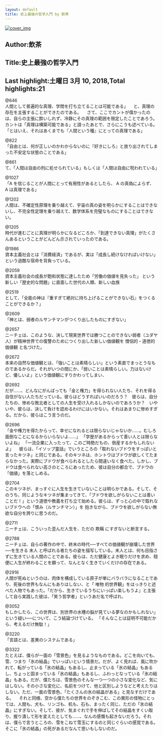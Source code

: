 ```yaml
---
layout: default
title: 史上最強の哲学入門 by 飲茶
---
```


[![cover_img](http://images-jp.amazon.com/images/P/B01JA1LEZO.09.MZZZZZZZ.jpg)](https://www.amazon.co.jp/dp/B01JA1LEZO)  
## Author:飲茶  
## Title:史上最強の哲学入門  
## Last highlight:土曜日 3月 10, 2018,Total highlights:21  
  
@646  
人間として普遍的な真理、学問を打ち立てることは可能である」 　と、真理の存在を主張することができたのである。 　さて、ここでカントが偉かったのは、自らの主張に酔いしれず、冷静にその真理の範囲を限定したことであろう。カントは「真理は構築可能である」と語ったあとで、さらにこうも述べている。 「とはいえ、それはあくまでも『人間という種』にとっての真理である」  
  
@822  
「自由とは、何が正しいのかわからないのに『好きにしろ』と放り出されてしまった不安定な状態のことである」  
  
@861  
て、「人間は自由の刑に処せられている」もしくは「人間は自由に呪われている」  
  
@1027  
「A を信じることが人間にとって有用性があるとしたら、 A の真偽によらず、 A は真理である」  
  
@1202  
人間は、不確定性原理を乗り越えて、宇宙の真の姿を明らかにすることはできないし、不完全性定理を乗り越えて、数学体系を完璧なものにすることはできない。  
  
@1205  
時代が進むごとに真理が明らかになるどころか、「到達できない真理」がたくさんあるということがどんどん示されていったのである。  
  
@1986  
資本主義社会とは「消費経済」であるが、実は「成長し続けなければいけない」という過酷な宿命を背負っている。  
  
@2059  
資本主義社会の成長が飽和状態に達したため「労働の価値を見失った」 という新しい「歴史的な問題」に直面した世代の人類、新しい血族  
  
@2519  
として、「全能の神は『重すぎて絶対に持ち上げることができない石』をつくることができるか？」  
  
@2609  
「神とは、弱者のルサンチマンがつくり出したものにすぎない」  
  
@2657  
ニーチェは、このような、決して現実世界では勝つことのできない弱者（ユダヤ人）が精神世界での復讐のためにつくり出した新しい価値観を 僧侶的・道徳的価値観 と名づけた。  
  
@2672  
本来の自然な価値観とは、「強いことは素晴らしい」という素直でまっとうなものであるからだ。それがいつの間にか、「弱いことは素晴らしい。力はないけど、優しいよ」という価値観にすりかわってしまい、  
  
@2692  
だが……、どんなにがんばっても「金と権力」を得られない人たち、それを得る自信がない人たちだっている。彼らはどうすればいいのだろう？　彼らは、自分たちの、惨めな敗北者としての人生を受け入れるしかないのであろうか？　いやいや、彼らは、決して負けを認めるわけにはいかない。それはあまりに惨めすぎる。だから、彼らはこう言うのだ。  
  
@2696  
「金や権力を得たからって、幸せになれるとは限らないじゃないか……。むしろ面倒なことになるからいらないよ……」 「学歴があるからって善い人とは限らないよね」 「一流企業に入ったって、このご時勢だもの、倒産するかもしれないよ」 　彼らは、「イソップ童話」でいうところの「取れないブドウをすっぱいと言ったキツネ」と同じである。そのキツネは、ホントウはブドウが欲しくてたまらなかった。実際にブドウが食べられるとしたら間違いなく食べた。しかし、ブドウは食べられない高さのところにあったため、彼は自分の都合で、ブドウの「価値」を落としめる。  
  
@2704  
このキツネが、まっすぐに人生を生きていないことは明らかである。そして、そのうち、同じようなキツネが集まってきて、「ブドウを欲しがらないことは善いことだ！」という道徳や教義を打ち立て始める。彼らは、ずっと心の中で取れないブドウへの「恨み（ルサンチマン）」を 抱きながら、ブドウを欲しがらない無欲な自分を誇りに思うのだ。  
  
@2711  
ニーチェは、こういった歪んだ人生を、ただの 欺瞞 にすぎないと断言する。  
  
@2788  
ニーチェは、自らの著作の中で、終末の時代──すべての価値観が崩壊した世界──を生きる 末人 と呼ばれる者たちの姿を描写している。末人とは、何も目指さずに生きている人間のことである。彼らは、ただ健康とよき眠りだけを求め、穏便に人生が終わることを願って、なんとなく生きていくだけの存在である。  
  
@2916  
人間が死ぬというのは、肉体を構成している原子が単にバラバラになることであり、死後の世界もなんにもありはしない、と「 唯物 的世界観」をはっきりと述べた人物でもあった。「だから、生きているうちにいっぱい楽しもうよ」と主張して自ら実践した彼は、「笑う哲学者」というあだ名で呼ばれ、  
  
@3052  
もしかしたら、この世界は、別世界の水槽の脳が見ている夢なのかもしれない」という疑い──について、こう結論づけている。 「そんなことは証明不可能だから、考えるだけ無駄！」  
  
@3220  
「言語とは、差異のシステムである」  
  
@3322  
たとえば、僕らが一面の「雪景色」を見るようなものである。どこを向いても、雪、つまり「氷の結晶」でいっぱいという情景だ。だが、よく見れば、風に吹かれて、転がっている「氷の結晶」もあるし、止まっている「氷の結晶」もあるし、ちょっと固まっている「氷の結晶」もあるし、ふわっとなっている「氷の結晶」もある。だが、僕たちは、雪景色のそんな一つ一つの小さな変化など、気にはしない。その小さな変化に、名前をつけて、他と区別しようなどと考えたりはしない。ただ、一面の雪景色、「たくさんの氷の結晶がある」と見なすだけである。 　それと同様、空から僕たちの世界をのぞきこむ、この異形の怪物にとっては、人間も、犬も、リンゴも、机も、石も、まったく同じ、ただの「氷の結晶」にすぎない。そして、彼が、気まぐれで手を伸ばしてその結晶をすくい取り、握り潰して形を変えたとしても……、なんの感慨も起きないだろう。それは、僕らで言うところの、雪をこねて雪玉にするのと同じぐらいの感覚である。そこに「氷の結晶」の死があるだなんて思いもしないのだ。  